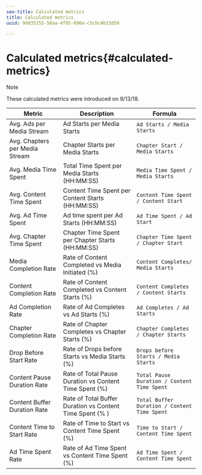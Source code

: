 ```yaml
---
seo-title: Calculated metrics
title: Calculated metrics
uuid: 9dd35155-58aa-4f05-896e-c5cbc4b13d59

---
```


# Calculated metrics{#calculated-metrics}

>[!NOTE]
>
>These calculated metrics were introduced on 9/13/18.

|  Metric | Description | Formula |
|---|---|---|
|  Avg. Ads per Media Stream | Ad Starts per Media Starts | `Ad Starts / Media Starts` |
|  Avg. Chapters per Media Stream | Chapter Starts per Media Starts | `Chapter Start / Media Starts` |
|  Avg. Media Time Spent | Total Time Spent per Media Starts (HH:MM:SS) | `Media Time Spent / Media Starts` |
|  Avg. Content Time Spent | Content Time Spent per Content Starts (HH:MM:SS) | `Content Time Spent / Content Start` |
|  Avg. Ad Time Spent | Ad time spent per Ad Starts (HH:MM:SS) | `Ad Time Spent / Ad Start` |
|  Avg. Chapter Time Spent | Chapter Time Spent per Chapter Starts (HH:MM:SS) | `Chapter Time Spent / Chapter Start` |
|  Media Completion Rate | Rate of Content Completed vs Media Initiated (%) | `Content Completes/ Media Starts` |
|  Content Completion Rate | Rate of Content Completed vs Content Starts (%) | `Content Completes / Content Starts` |
|  Ad Completion Rate | Rate of Ad Completes vs Ad Starts (%) | `Ad Completes / Ad Starts` |
|  Chapter Completion Rate | Rate of Chapter Completes vs Chapter Starts (%) | `Chapter Completes / Chapter Starts` |
|  Drop Before Start Rate | Rate of Drops before Starts vs Media Starts (%) | `Drops before Starts / Media Starts` |
|  Content Pause Duration Rate | Rate of Total Pause Duration vs Content Time Spent (%) | `Total Pause Duration / Content Time Spent` |
|  Content Buffer Duration Rate | Rate of Total Buffer Duration vs Content Time Spent (% ) | `Total Buffer Duration / Content Time Spent` |
|  Content Time to Start Rate | Rate of Time to Start vs Content Time Spent (%) | `Time to Start / Content Time Spent` |
|  Ad Time Spent Rate | Rate of Ad Time Spent vs Content Time Spent (%) | `Ad Time Spent / Content Time Spent` |
